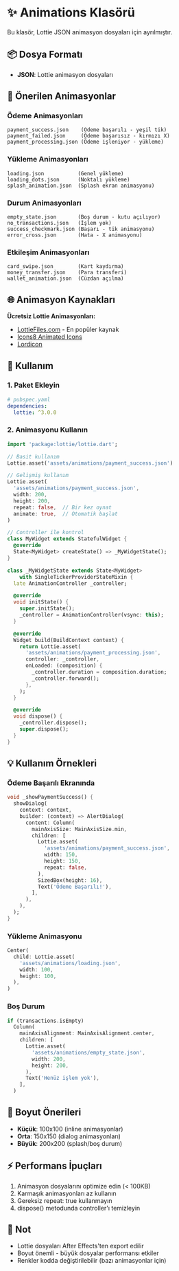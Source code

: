 # ✨ Animations Klasörü

Bu klasör, Lottie JSON animasyon dosyaları için ayrılmıştır.

## 📦 Dosya Formatı

- **JSON**: Lottie animasyon dosyaları

## 🎯 Önerilen Animasyonlar

### Ödeme Animasyonları
```
payment_success.json    (Ödeme başarılı - yeşil tik)
payment_failed.json     (Ödeme başarısız - kırmızı X)
payment_processing.json (Ödeme işleniyor - yükleme)
```

### Yükleme Animasyonları
```
loading.json           (Genel yükleme)
loading_dots.json      (Noktalı yükleme)
splash_animation.json  (Splash ekran animasyonu)
```

### Durum Animasyonları
```
empty_state.json       (Boş durum - kutu açılıyor)
no_transactions.json   (İşlem yok)
success_checkmark.json (Başarı - tik animasyonu)
error_cross.json       (Hata - X animasyonu)
```

### Etkileşim Animasyonları
```
card_swipe.json        (Kart kaydırma)
money_transfer.json    (Para transferi)
wallet_animation.json  (Cüzdan açılma)
```

## 🌐 Animasyon Kaynakları

**Ücretsiz Lottie Animasyonları:**
- [LottieFiles.com](https://lottiefiles.com/) - En popüler kaynak
- [Icons8 Animated Icons](https://icons8.com/animated-icons)
- [Lordicon](https://lordicon.com/)

## 🚀 Kullanım

### 1. Paket Ekleyin

```yaml
# pubspec.yaml
dependencies:
  lottie: ^3.0.0
```

### 2. Animasyonu Kullanın

```dart
import 'package:lottie/lottie.dart';

// Basit kullanım
Lottie.asset('assets/animations/payment_success.json')

// Gelişmiş kullanım
Lottie.asset(
  'assets/animations/payment_success.json',
  width: 200,
  height: 200,
  repeat: false,  // Bir kez oynat
  animate: true,  // Otomatik başlat
)

// Controller ile kontrol
class MyWidget extends StatefulWidget {
  @override
  State<MyWidget> createState() => _MyWidgetState();
}

class _MyWidgetState extends State<MyWidget>
    with SingleTickerProviderStateMixin {
  late AnimationController _controller;

  @override
  void initState() {
    super.initState();
    _controller = AnimationController(vsync: this);
  }

  @override
  Widget build(BuildContext context) {
    return Lottie.asset(
      'assets/animations/payment_processing.json',
      controller: _controller,
      onLoaded: (composition) {
        _controller.duration = composition.duration;
        _controller.forward();
      },
    );
  }

  @override
  void dispose() {
    _controller.dispose();
    super.dispose();
  }
}
```

## 💡 Kullanım Örnekleri

### Ödeme Başarılı Ekranında

```dart
void _showPaymentSuccess() {
  showDialog(
    context: context,
    builder: (context) => AlertDialog(
      content: Column(
        mainAxisSize: MainAxisSize.min,
        children: [
          Lottie.asset(
            'assets/animations/payment_success.json',
            width: 150,
            height: 150,
            repeat: false,
          ),
          SizedBox(height: 16),
          Text('Ödeme Başarılı!'),
        ],
      ),
    ),
  );
}
```

### Yükleme Animasyonu

```dart
Center(
  child: Lottie.asset(
    'assets/animations/loading.json',
    width: 100,
    height: 100,
  ),
)
```

### Boş Durum

```dart
if (transactions.isEmpty)
  Column(
    mainAxisAlignment: MainAxisAlignment.center,
    children: [
      Lottie.asset(
        'assets/animations/empty_state.json',
        width: 200,
        height: 200,
      ),
      Text('Henüz işlem yok'),
    ],
  )
```

## 📐 Boyut Önerileri

- **Küçük**: 100x100 (inline animasyonlar)
- **Orta**: 150x150 (dialog animasyonları)
- **Büyük**: 200x200 (splash/boş durum)

## ⚡ Performans İpuçları

1. Animasyon dosyalarını optimize edin (< 100KB)
2. Karmaşık animasyonları az kullanın
3. Gereksiz repeat: true kullanmayın
4. dispose() metodunda controller'ı temizleyin

## 📝 Not

- Lottie dosyaları After Effects'ten export edilir
- Boyut önemli - büyük dosyalar performansı etkiler
- Renkler kodda değiştirilebilir (bazı animasyonlar için)
